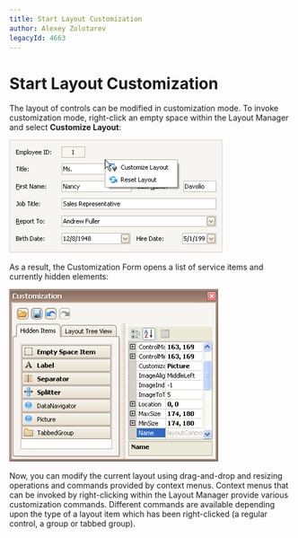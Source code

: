 ```yaml
---
title: Start Layout Customization
author: Alexey Zolotarev
legacyId: 4663
---
```

# Start Layout Customization
The layout of controls can be modified in customization mode. To invoke customization mode, right-click an empty space within the Layout Manager and select **Customize Layout**:

![EU_XtraLayout_LayoutControl_ContextMenu](../../../images/img7638.png)

As a result, the Customization Form opens a list of service items and currently hidden elements:

![EU_XtraLayout_LayoutControl_CustomizationForm](../../../images/img7639.png)

Now, you can modify the current layout using drag-and-drop and resizing operations and commands provided by context menus. Context menus that can be invoked by right-clicking within the Layout Manager provide various customization commands. Different commands are available depending upon the type of a layout item which has been right-clicked (a regular control, a group or tabbed group).